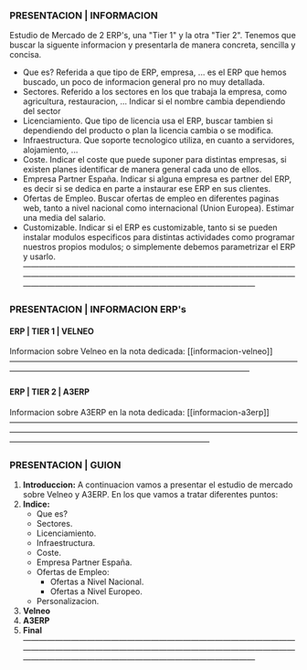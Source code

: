###   PRESENTACION | INFORMACION
Estudio de Mercado de 2 ERP's, una "Tier 1" y la otra "Tier 2". Tenemos que buscar la siguente informacion y presentarla de manera concreta, sencilla y concisa.
- Que es? Referida a que tipo de ERP, empresa, ... es el ERP que hemos buscado, un poco de informacion general pro no muy detallada.
- Sectores. Referido a los sectores en los que trabaja la empresa, como agricultura, restauracion, ... Indicar si el nombre cambia dependiendo del sector
- Licenciamiento. Que tipo de licencia usa el ERP, buscar tambien si dependiendo del producto o plan la licencia cambia o se modifica.
- Infraestructura. Que soporte tecnologico utiliza, en cuanto a servidores, alojamiento, ...
- Coste. Indicar el coste que puede suponer para distintas empresas, si existen planes identificar de manera general cada uno de ellos.
- Empresa Partner España. Indicar si alguna empresa es partner del ERP, es decir si se dedica en parte a instaurar ese ERP en sus clientes.
- Ofertas de Empleo. Buscar ofertas de empleo en diferentes paginas web, tanto a nivel nacional como internacional (Union Europea). Estimar una media del salario.
- Customizable. Indicar si el ERP es customizable, tanto si se pueden instalar modulos especificos para distintas actividades como programar nuestros propios modulos; o simplemente debemos parametrizar el ERP y usarlo.
—————————————————————————————————————————————————————————————————————————————————————————————————
###   PRESENTACION | INFORMACION ERP's
####    ERP | TIER 1 | VELNEO
Informacion sobre Velneo en la nota dedicada: [[informacion-velneo]]
——————————————————————————————————————————————————————————————————
####    ERP | TIER 2 | A3ERP
Informacion sobre A3ERP en la nota dedicada: [[informacion-a3erp]]
—————————————————————————————————————————————————————————————————————————————————————————————————
###   PRESENTACION | GUION
1. __Introduccion:__ A continuacion vamos a presentar el estudio de mercado sobre Velneo y A3ERP. En los que vamos a tratar diferentes puntos:
2. __Indice:__
   - Que es?
   - Sectores.
   - Licenciamiento.
   - Infraestructura.
   - Coste.
   - Empresa Partner España.
   - Ofertas de Empleo:
	   - Ofertas a Nivel Nacional.
	   - Ofertas a Nivel Europeo.
   - Personalizacion.
3. **Velneo**
4. **A3ERP**
5. **Final**
—————————————————————————————————————————————————————————————————————————————————————————————————